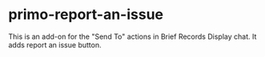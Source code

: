 # primo-report-an-issue
This is an add-on for the "Send To" actions in Brief Records Display chat. It adds report an issue button.
